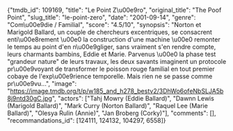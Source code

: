 {"tmdb_id": 109169, "title": "Le Point Z\u00e9ro", "original_title": "The Poof Point", "slug_title": "le-point-zero", "date": "2001-09-14", "genre": "Com\u00e9die / Familial", "score": "4.5/10", "synopsis": "Norton et Marigold Ballard, un couple de chercheurs excentriques, se consacrent enti\u00e8rement \u00e0 la construction d'une machine \u00e0 remonter le temps au point d'en n\u00e9gliger, sans vraiment s'en rendre compte, leurs charmants bambins, Eddie et Marie. Parvenus \u00e0 la phase test \"grandeur nature\" de leurs travaux, les deux savants imaginent un protocole pr\u00e9voyant de transformer le poisson rouge familial en tout premier cobaye de l'exp\u00e9rience temporelle. Mais rien ne se passe comme pr\u00e9vu...", "image": "https://image.tmdb.org/t/p/w185_and_h278_bestv2/3DhWo6ofeNbSLJA5b8j9ntd30gC.jpg", "actors": ["Tahj Mowry (Eddie Ballard)", "Dawnn Lewis (Marigold Ballard)", "Mark Curry (Norton Ballard)", "Raquel Lee (Marie Ballard)", "Olesya Rulin (Annie)", "Jan Broberg (Corky)"], "comments": [], "recommandations_id": [124111, 124132, 104297, 6558]}